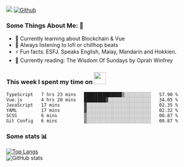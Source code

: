 ![](https://visitor-badge.laobi.icu/badge?page_id=seanho96.seanho96)
[![Github](https://img.shields.io/github/followers/seanho96?label=Follow&style=social)](https://github.com/seanho96)

### Some Things About Me: 👋
- 🌱 Currently learning about Blockchain & Vue
- :musical_note: Always listening to lofi or chillhop beats
- :zap: Fun facts: ESFJ. Speaks English, Malay, Mandarin and Hokkien.
- :book: Currently reading: The Wisdom Of Sundays by Oprah Winfrey

### This week I spent my time on <img src="https://media.giphy.com/media/SvQzkTQb3ZwKcj1QTO/giphy.gif" width="32">

<!--START_SECTION:waka-->

```text
TypeScript   7 hrs 23 mins   ██████████████▒░░░░░░░░░░   57.90 %
Vue.js       4 hrs 20 mins   ████████▓░░░░░░░░░░░░░░░░   34.05 %
JavaScript   17 mins         ▓░░░░░░░░░░░░░░░░░░░░░░░░   02.35 %
YAML         17 mins         ▓░░░░░░░░░░░░░░░░░░░░░░░░   02.32 %
SCSS         6 mins          ▒░░░░░░░░░░░░░░░░░░░░░░░░   00.87 %
Git Config   6 mins          ▒░░░░░░░░░░░░░░░░░░░░░░░░   00.87 %
```

<!--END_SECTION:waka-->

### Some stats 📊

[![Top Langs](https://github-readme-stats.vercel.app/api/top-langs/?username=seanho96&layout=compact&theme=graywhite)](https://github.com/anuraghazra/github-readme-stats)
<br/>
![GitHub stats](https://github-readme-stats.vercel.app/api?username=seanho96&show_icons=true&theme=graywhite)

